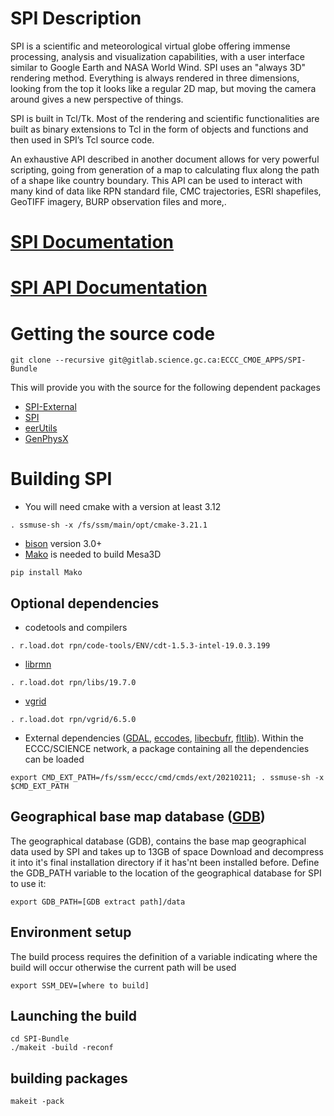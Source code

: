 # SPI Description

SPI is a scientific and meteorological virtual globe offering immense processing, analysis and visualization capabilities, with a user interface similar to Google Earth and NASA World Wind. SPI uses an "always 3D" rendering method. Everything is always rendered in three dimensions, looking from the top it looks like a regular 2D map, but moving the camera around gives a new perspective of things.

SPI is built in Tcl/Tk. Most of the rendering and scientific functionalities are built as binary extensions to Tcl in the form of objects and functions and then used in SPI’s Tcl source code.

An exhaustive API described in another document allows for very powerful scripting, going from generation of a map to calculating flux along the path of a shape like country boundary. This API can be used to interact with many kind of data like RPN standard file, CMC trajectories, ESRI shapefiles, GeoTIFF imagery, BURP observation files and more,.

# [SPI Documentation](https://wiki.cmc.ec.gc.ca/wiki/SPI)
# [SPI API Documentation](https://wiki.cmc.ec.gc.ca/wiki/SPI/Documentation#Developer_documentation)

# Getting the source code
```shell
git clone --recursive git@gitlab.science.gc.ca:ECCC_CMOE_APPS/SPI-Bundle
```

This will provide you with the source for the following dependent packages
* [SPI-External](https://gitlab.science.gc.ca/ECCC_CMOE_APPS/spi-external)
* [SPI](https://gitlab.science.gc.ca/ECCC_CMOE_APPS/spi)
* [eerUtils](https://gitlab.science.gc.ca/ECCC_CMOE_MODELS/libeerutils)
* [GenPhysX](https://gitlab.science.gc.ca/ECCC_CMOE_APPS/genphysx)

# Building SPI
* You will need cmake with a version at least 3.12
```shell
. ssmuse-sh -x /fs/ssm/main/opt/cmake-3.21.1
```
* [bison](https://www.gnu.org/software/bison) version 3.0+
* [Mako](https://pypi.org/project/Mako) is needed to build Mesa3D
```shell
pip install Mako
```

## Optional dependencies
* codetools and compilers
```shell
. r.load.dot rpn/code-tools/ENV/cdt-1.5.3-intel-19.0.3.199
```

* [librmn](https://gitlab.science.gc.ca/RPN-SI/librmn)
```shell
. r.load.dot rpn/libs/19.7.0
```

* [vgrid](https://gitlab.science.gc.ca/RPN-SI/vgrid)
```shell
. r.load.dot rpn/vgrid/6.5.0
```

* External dependencies ([GDAL](https://gdal.org/), [eccodes](https://confluence.ecmwf.int/display/ECC), [libecbufr](https://github.com/ECCC-MSC/libecbufr), [fltlib](https://sourceforge.net/projects/fltlib)). Within the ECCC/SCIENCE network, a package containing all the dependencies can be loaded
```shell
export CMD_EXT_PATH=/fs/ssm/eccc/cmd/cmds/ext/20210211; . ssmuse-sh -x $CMD_EXT_PATH
```

## Geographical base map database ([GDB](https://eer.cmc.ec.gc.ca/software/SPI/DBGeo/DBGeo.tgz))
The geographical database (GDB), contains the base map geographical data used by SPI and takes up to 13GB of space
Download and decompress it into it's final installation directory if it has'nt been installed before.
Define the GDB_PATH variable to the location of the geographical database for SPI to use it:
```shell
export GDB_PATH=[GDB extract path]/data
```

## Environment setup
The build process requires the definition of a variable indicating where the build will occur otherwise the current path will be used
```shell
export SSM_DEV=[where to build]
```

## Launching the build
```shell
cd SPI-Bundle
./makeit -build -reconf
```

## building packages
```shell
makeit -pack
```
